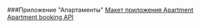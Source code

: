 ###Приложение "Апартаменты"
[Макет приложения Apartment](https://app.schoology.com/link?a=&path=https%3A%2F%2Fwww.figma.com%2Ffile%2FzE0MyZjPRCaywyY4unFRNN%2FUntitled-Copy%3Fnode-id%3D0%253A1)
[Apartment booking API](https://apt-booking-api.herokuapp.com/docs/)